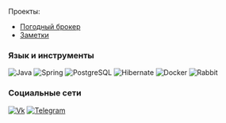 
Проекты:
- [Погодный брокер](https://github.com/Aleksander-Avx/weather-broker)
- [Заметки](https://github.com/Aleksander-Avx/NotesApp)


### Язык и инструменты
![Java](https://img.shields.io/badge/-Java-black?style=for-the-badge&logo=Java) 
![Spring](https://img.shields.io/badge/-Spring-black?style=for-the-badge&logo=Spring) 
![PostgreSQL](https://img.shields.io/badge/-PostgreSQL-black?style=for-the-badge&logo=PostgreSql) 
![Hibernate](https://img.shields.io/badge/-Hibernate-black?style=for-the-badge&logo=Hibernate) 
![Docker](https://img.shields.io/badge/-Docker-black?style=for-the-badge&logo=Docker) 
![Rabbit](https://img.shields.io/badge/-RabbitMQ-black?style=for-the-badge&logo=RabbitMQ) 


### Социальные сети
[![Vk](https://img.shields.io/badge/-VK-black?style=for-the-badge&logo=VK)](https://vk.com/diao12)
[![Telegram](https://img.shields.io/badge/-Telegram-black?style=for-the-badge&logo=Telegram)](https://t.me/avx122)


